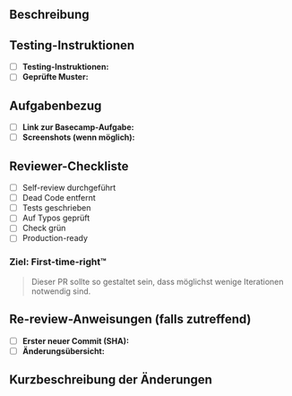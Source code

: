 ## Beschreibung

<!-- Kurz und prägnant den Zweck des PR beschreiben -->

## Testing-Instruktionen

- [ ] **Testing-Instruktionen:**
  <!-- Beschreibe hier, wie die Änderungen getestet werden sollen (ggf. Ausnahme: Doc Changes) -->
- [ ] **Geprüfte Muster:**
  <!-- Liste hier auf, was vom Autor getestet oder berücksichtigt wurde -->

## Aufgabenbezug

- [ ] **Link zur Basecamp-Aufgabe:**
  <!-- Füge den Link zu der relevanten Basecamp-Aufgabe ein -->
- [ ] **Screenshots (wenn möglich):**
  <!-- Füge hier Screenshots ein, falls relevant -->

## Reviewer-Checkliste

- [ ] Self-review durchgeführt
- [ ] Dead Code entfernt
- [ ] Tests geschrieben
- [ ] Auf Typos geprüft
- [ ] Check grün
- [ ] Production-ready

### Ziel: First-time-right™

> Dieser PR sollte so gestaltet sein, dass möglichst wenige Iterationen notwendig sind.

## Re-review-Anweisungen (falls zutreffend)

- [ ] **Erster neuer Commit (SHA):**
  <!-- Füge hier den SHA des ersten neuen Commits ein -->
- [ ] **Änderungsübersicht:**
  <!-- Liste hier eine detaillierte Beschreibung der Änderungen bei einem Re-review auf -->

## Kurzbeschreibung der Änderungen

<!-- Fasse die Änderungen in wenigen Punkten zusammen -->
